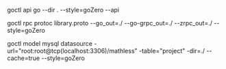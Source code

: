 goctl api go --dir . --style=goZero --api 

goctl rpc protoc library.proto --go_out=./ --go-grpc_out=./  --zrpc_out=./ --style=goZero

goctl model mysql datasource -url="root:root@tcp(localhost:3306)/mathless" -table="project" -dir=./ --cache=true --style=goZero